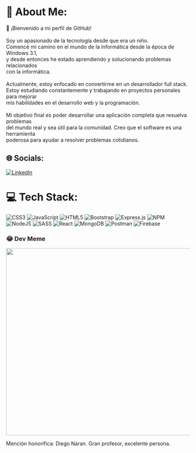 # 💫 About Me:
💾 ¡Bienvenido a mi perfil de GitHub!<br><br>Soy un apasionado de la tecnología desde que era un niño. <br>Comencé mi camino en el mundo de la informática desde la época de Windows 3.1, <br>y desde entonces he estado aprendiendo y solucionando problemas relacionados <br>con la informática.<br><br>Actualmente, estoy enfocado en convertirme en un desarrollador full stack. <br>Estoy estudiando constantemente y trabajando en proyectos personales para mejorar<br>mis habilidades en el desarrollo web y la programación.<br><br>Mi objetivo final es poder desarrollar una aplicación completa que resuelva problemas<br>del mundo real y sea útil para la comunidad. Creo que el software es una herramienta <br>poderosa para ayudar a resolver problemas cotidianos.


## 🌐 Socials:
[![LinkedIn](https://img.shields.io/badge/LinkedIn-%230077B5.svg?logo=linkedin&logoColor=white)](https://linkedin.com/in/matiasvazquezmartin/) 

# 💻 Tech Stack:
![CSS3](https://img.shields.io/badge/css3-%231572B6.svg?style=for-the-badge&logo=css3&logoColor=white) ![JavaScript](https://img.shields.io/badge/javascript-%23323330.svg?style=for-the-badge&logo=javascript&logoColor=%23F7DF1E) ![HTML5](https://img.shields.io/badge/html5-%23E34F26.svg?style=for-the-badge&logo=html5&logoColor=white) ![Bootstrap](https://img.shields.io/badge/bootstrap-%23563D7C.svg?style=for-the-badge&logo=bootstrap&logoColor=white) ![Express.js](https://img.shields.io/badge/express.js-%23404d59.svg?style=for-the-badge&logo=express&logoColor=%2361DAFB) ![NPM](https://img.shields.io/badge/NPM-%23000000.svg?style=for-the-badge&logo=npm&logoColor=white) ![NodeJS](https://img.shields.io/badge/node.js-6DA55F?style=for-the-badge&logo=node.js&logoColor=white) ![SASS](https://img.shields.io/badge/SASS-hotpink.svg?style=for-the-badge&logo=SASS&logoColor=white) ![React](https://img.shields.io/badge/react-%2320232a.svg?style=for-the-badge&logo=react&logoColor=%2361DAFB) ![MongoDB](https://img.shields.io/badge/MongoDB-%234ea94b.svg?style=for-the-badge&logo=mongodb&logoColor=white) ![Postman](https://img.shields.io/badge/Postman-FF6C37?style=for-the-badge&logo=postman&logoColor=white) ![Firebase](https://img.shields.io/badge/firebase-%23039BE5.svg?style=for-the-badge&logo=firebase)

### 😂 Dev Meme
<img src="https://media.licdn.com/dms/image/C4E22AQG7DnShZpd3VQ/feedshare-shrink_800/0/1677791091390?e=2147483647&v=beta&t=cRUM_pUwUkjSLVhX00ds4k1fV9xAY_h4MrMfXMDx0-w" width="512px"/>

Mención honorífica: Diego Naran. Gran profesor, excelente persona.
